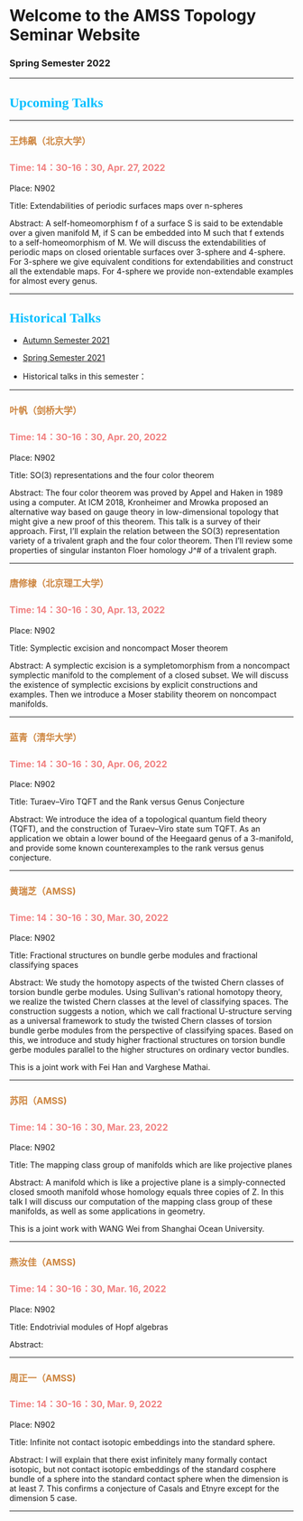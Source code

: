 # Welcome to the AMSS Topology Seminar Website 

### Spring Semester 2022

-------------------------------------------------------------------------------------------

## <font color=DeepSkyBlue size=5 face="黑体">Upcoming Talks</font>

-------------------------------------------------------------------------------------------

### <font color=Peru size=3> 王炜飙（北京大学）</font>

### <font color=LightCoral size=3>Time: 14：30-16：30, Apr. 27, 2022</font>

Place: N902

Title: Extendabilities of periodic surfaces maps over n-spheres

Abstract: A self-homeomorphism f of a surface S is said to be extendable over a given manifold M, if S can be embedded into M such that f extends to a self-homeomorphism of M. We will discuss the extendabilities of periodic maps on closed orientable surfaces over 3-sphere and 4-sphere. For 3-sphere we give equivalent conditions for extendabilities and construct all the extendable maps. For 4-sphere we provide non-extendable examples for almost every genus.



-------------------------------------------------------------------------------------------



## <font color=DeepSkyBlue size=5 face="黑体">Historical Talks</font>

-	[Autumn Semester 2021](https://hrzsea.github.io/AMSS-Topology-Seminar-2021Autumn/) 
-	[Spring Semester 2021](https://hrzsea.github.io/AMSS-Topology-Seminar-2021Spring/) 

-	Historical talks in this semester：

-------------------------------------------------------------------------------------------

### <font color=Peru size=3> 叶帆（剑桥大学）</font>

### <font color=LightCoral size=3>Time: 14：30-16：30, Apr. 20, 2022</font>

Place: N902

Title: SO(3) representations and the four color theorem

Abstract: The four color theorem was proved by Appel and Haken in 1989 using a computer. At ICM 2018, Kronheimer and Mrowka proposed an alternative way based on gauge theory in low-dimensional topology that might give a new proof of this theorem. This talk is a survey of their approach. First, I’ll explain the relation between the SO(3) representation variety of a trivalent graph and the four color theorem. Then I’ll review some properties of singular instanton Floer homology J^# of a trivalent graph.



-------------------------------------------------------------------------------------------


### <font color=Peru size=3> 唐修棣（北京理工大学）</font>

### <font color=LightCoral size=3>Time: 14：30-16：30, Apr. 13, 2022</font>

Place: N902

Title: Symplectic excision and noncompact Moser theorem

Abstract: A symplectic excision is a sympletomorphism from a noncompact symplectic manifold to the complement of a closed subset. We will discuss the existence of symplectic excisions by explicit constructions and examples. Then we introduce a Moser stability theorem on noncompact manifolds. 



-------------------------------------------------------------------------------------------



### <font color=Peru size=3> 蓝青（清华大学）</font>

### <font color=LightCoral size=3>Time: 14：30-16：30, Apr. 06, 2022</font>

Place: N902

Title: Turaev–Viro TQFT and the Rank versus Genus Conjecture

Abstract: We introduce the idea of a topological quantum field theory (TQFT), and the construction of Turaev–Viro state sum TQFT. As an application we obtain a lower bound of the Heegaard genus of a 3-manifold, and provide some known counterexamples to the rank versus genus conjecture.



-------------------------------------------------------------------------------------------

### <font color=Peru size=3> 黄瑞芝（AMSS)</font>

### <font color=LightCoral size=3>Time: 14：30-16：30, Mar. 30, 2022</font>

Place: N902

Title: Fractional structures on bundle gerbe modules and fractional classifying spaces

Abstract: We study the homotopy aspects of the twisted Chern classes of torsion bundle gerbe modules. Using Sullivan's rational homotopy theory, we realize the twisted Chern classes at the level of classifying spaces. The construction suggests a notion, which we call fractional U-structure serving as a universal framework to study the twisted Chern classes of torsion bundle gerbe modules from the perspective of classifying spaces. Based on this, we introduce and study higher fractional structures on torsion bundle gerbe modules parallel to the higher structures on ordinary vector bundles. 

This is a joint work with Fei Han and Varghese Mathai.


-------------------------------------------------------------------------------------------

### <font color=Peru size=3> 苏阳（AMSS)</font>

### <font color=LightCoral size=3>Time: 14：30-16：30, Mar. 23, 2022</font>

Place: N902

Title: The mapping class group of manifolds which are like projective planes

Abstract: A manifold which is like a projective plane is a simply-connected closed smooth manifold whose homology equals three copies of Z. In this talk I will discuss our computation of the mapping class group of these manifolds, as well as some applications in geometry. 

This is a joint work with WANG Wei from Shanghai Ocean University.



-------------------------------------------------------------------------------------------

### <font color=Peru size=3> 燕汝佳（AMSS)</font>

### <font color=LightCoral size=3>Time: 14：30-16：30, Mar. 16, 2022</font>

Place: N902

Title: Endotrivial modules of Hopf algebras

Abstract: 


-------------------------------------------------------------------------------------------


### <font color=Peru size=3> 周正一（AMSS)</font>

### <font color=LightCoral size=3>Time: 14：30-16：30, Mar. 9, 2022</font>

Place: N902

Title: Infinite not contact isotopic embeddings into the standard sphere. 

Abstract: I will explain that there exist infinitely many formally contact isotopic, but not contact isotopic embeddings of the standard cosphere bundle of a sphere into the standard contact sphere when the dimension is at least 7. This confirms a conjecture of Casals and Etnyre except for the dimension 5 case.



-------------------------------------------------------------------------------------------

